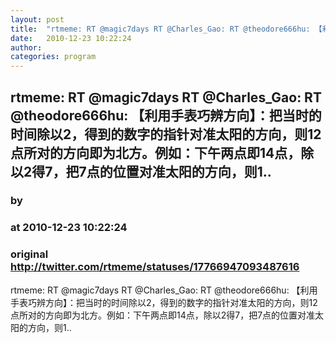 ```yaml
---
layout: post
title:  "rtmeme: RT @magic7days RT @Charles_Gao: RT @theodore666hu: 【利用手表巧辨方向】：把当时的时间除以2，得到的数字的指针对准太阳的方向，则12点所对的方向即为北方。例如：下午两点即14点，除以2得7，把7点的位置对准太阳的方向，则1.."
date:   2010-12-23 10:22:24
author: 
categories: program
---
```


## rtmeme: RT @magic7days RT @Charles_Gao: RT @theodore666hu: 【利用手表巧辨方向】：把当时的时间除以2，得到的数字的指针对准太阳的方向，则12点所对的方向即为北方。例如：下午两点即14点，除以2得7，把7点的位置对准太阳的方向，则1..
### by 
### at 2010-12-23 10:22:24
### original <http://twitter.com/rtmeme/statuses/17766947093487616>

rtmeme: RT @magic7days RT @Charles_Gao: RT @theodore666hu: 【利用手表巧辨方向】：把当时的时间除以2，得到的数字的指针对准太阳的方向，则12点所对的方向即为北方。例如：下午两点即14点，除以2得7，把7点的位置对准太阳的方向，则1..